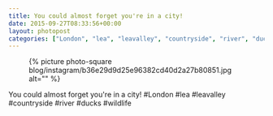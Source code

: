 ```yaml
---
title: You could almost forget you're in a city!
date: 2015-09-27T08:33:56+00:00
layout: photopost
categories: ["London", "lea", "leavalley", "countryside", "river", "ducks", "wildlife", "photos", "instagram"]
---
```


<figure class="photo photo--square">
  {% picture photo-square blog/instagram/b36e29d9d25e96382cd40d2a27b80851.jpg alt="" %}
</figure>

You could almost forget you're in a city!
#London #lea #leavalley #countryside #river #ducks #wildlife
